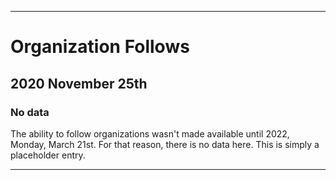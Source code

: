 
***

# Organization Follows

## 2020 November 25th

### No data

The ability to follow organizations wasn't made available until 2022, Monday, March 21st. For that reason, there is no data here. This is simply a placeholder entry.

***
